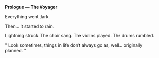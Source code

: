 **Prologue — The Voyager**


Everything went dark. 

Then... it started to rain.

Lightning struck. The choir sang. The violins played. The drums rumbled. 

" Look sometimes, things in life don't always go as, well... originally planned. "